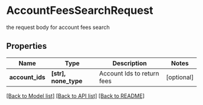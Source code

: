 # AccountFeesSearchRequest

the request body for account fees search

## Properties
Name | Type | Description | Notes
------------ | ------------- | ------------- | -------------
**account_ids** | **[str], none_type** | Account Ids to return fees | [optional] 

[[Back to Model list]](../README.md#documentation-for-models) [[Back to API list]](../README.md#documentation-for-api-endpoints) [[Back to README]](../README.md)



